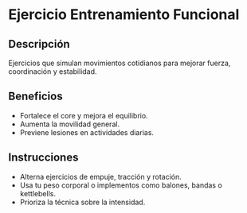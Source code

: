 # Ejercicio Entrenamiento Funcional

## Descripción
Ejercicios que simulan movimientos cotidianos para mejorar fuerza, coordinación y estabilidad.

## Beneficios
- Fortalece el core y mejora el equilibrio.
- Aumenta la movilidad general.
- Previene lesiones en actividades diarias.

## Instrucciones
- Alterna ejercicios de empuje, tracción y rotación.
- Usa tu peso corporal o implementos como balones, bandas o kettlebells.
- Prioriza la técnica sobre la intensidad.